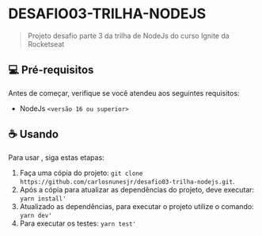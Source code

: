 # DESAFIO03-TRILHA-NODEJS


> Projeto desafio parte 3 da trilha de NodeJs do curso Ignite da Rocketseat


## 💻 Pré-requisitos

Antes de começar, verifique se você atendeu aos seguintes requisitos:
<!---Estes são apenas requisitos de exemplo. Adicionar, duplicar ou remover conforme necessário--->
* NodeJs `<versão 16 ou superior>`

## ☕ Usando <desafio03-trilha-nodejs>

Para usar <desafio03-trilha-nodejs>, siga estas etapas:

1. Faça uma cópia do projeto: `git clone https://github.com/carlosnunesjr/desafio03-trilha-nodejs.git`.
2. Após a cópia para atualizar as dependências do projeto, deve executar: `yarn install'` 
3. Atualizado as dependências, para executar o projeto utilize o comando: `yarn dev'`
4. Para executar os testes: `yarn test'`